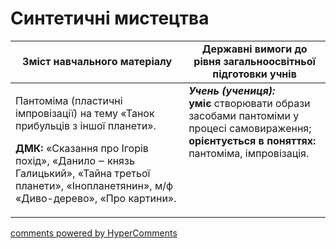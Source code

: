 <div id="hypercomments_widget" class="js-hypercomments-widget invisible"></div>

Синтетичні мистецтва
=============================================

<table>
  <tr>
    <td width="55%" align="center"><b>Зміст навчального матеріалу</b></td>
    <td width="45%" align="center"><b>Державні вимоги до рівня загальноосвітньої підготовки учнів</b></td>
  </tr>
<tbody>
  <tr>
    <td width="55%" style="vertical-align:top !important;">
<p>Пантоміма (пластичні імпровізації) на тему «Танок прибульців з іншої  планети».  
<p><b>ДМК:</b> «Сказання про Ігорів похід», «Данило ‒ князь Галицький», «Тайна третьої планети», «Інопланетянин», м/ф «Диво-дерево», «Про картини».</p>
	</td>
<td width="45%" style="vertical-align:top !important;"><b><i>Учень (учениця):</i></b><br>
<b>уміє</b> створювати образи засобами пантоміми у процесі самовираження;<br>
<b>орієнтується в поняттях:</b> пантоміма, імпровізація.<br>
</td>
	</tr>
</tbody>
</table>

<div class="js-hypercomments-container">
<a href="http://hypercomments.com" class="hc-link" title="comments widget">comments powered by HyperComments</a>
</div>